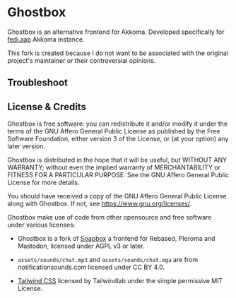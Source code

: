 # Ghostbox

Ghostbox is an alternative frontend for Akkoma. Developed specifically for [fedi.aap](https://fedi.aap.my.id) Akkoma instance.

This fork is created because I do not want to be associated with the original project's maintainer or their controversial opinions.

## Troubleshoot

## License & Credits

Ghostbox is free software: you can redistribute it and/or modify
it under the terms of the GNU Affero General Public License as published by
the Free Software Foundation, either version 3 of the License, or
(at your option) any later version.

Ghostbox is distributed in the hope that it will be useful,
but WITHOUT ANY WARRANTY; without even the implied warranty of
MERCHANTABILITY or FITNESS FOR A PARTICULAR PURPOSE.  See the
GNU Affero General Public License for more details.

You should have received a copy of the GNU Affero General Public License
along with Ghostbox.  If not, see <https://www.gnu.org/licenses/>.

Ghostbox make use of code from other opensource and free software under various licenses:

- Ghostbox is a fork of [Soapbox](https://soapbox.pub) a frontend for Rebased, Pleroma and Mastodon, licensed under AGPL v3 or later.

- `assets/sounds/chat.mp3` and `assets/sounds/chat.oga` are from notificationsounds.com licensed under CC BY 4.0.

- [Tailwind CSS](https://github.com/tailwindlabs/tailwindcss) licensed by Tailwindlab under the simple permissive MIT License.
